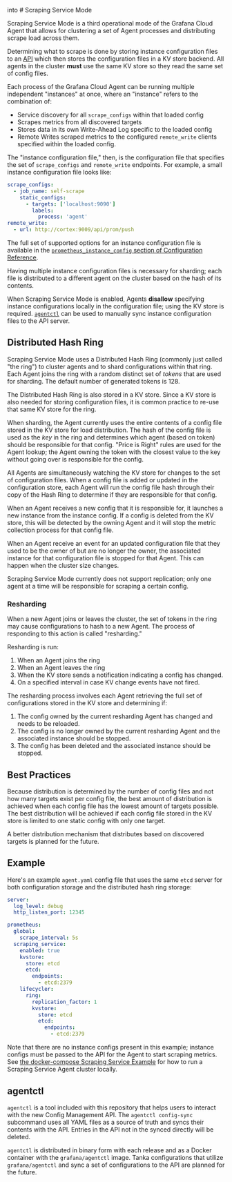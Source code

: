 into # Scraping Service Mode

Scraping Service Mode is a third operational mode of the Grafana Cloud Agent
that allows for clustering a set of Agent processes and distributing scrape load
across them.

Determining what to scrape is done by storing instance configuration files to an
[API](./api.md) which then stores the configuration files in a KV store backend.
All agents in the cluster **must** use the same KV store so they read the same set
of config files.

Each process of the Grafana Cloud Agent can be running multiple independent
"instances" at once, where an "instance" refers to the combination of:

- Service discovery for all `scrape_configs` within that loaded config
- Scrapes metrics from all discovered targets
- Stores data in its own Write-Ahead Log specific to the loaded config
- Remote Writes scraped metrics to the configured `remote_write` clients
  specified within the loaded config.

The "instance configuration file," then, is the configuration file that
specifies the set of `scrape_configs` and `remote_write` endpoints. For example,
a small instance configuration file looks like:

```yaml
scrape_configs:
  - job_name: self-scrape
    static_configs:
      - targets: ['localhost:9090']
        labels:
          process: 'agent'
remote_write:
  - url: http://cortex:9009/api/prom/push
```

The full set of supported options for an instance configuration file is
available in the
[`prometheus_instance_config` section of Configuration Reference](./configuration-reference.md#prometheus_instance_config).

Having multiple instance configuration files is necessary for sharding; each
file is distributed to a different agent on the cluster based on the hash of its
contents.

When Scraping Service Mode is enabled, Agents **disallow** specifying
instance configurations locally in the configuration file; using the KV store
is required. [`agentctl`](#agentctl) can be used to manually sync
instance configuration files to the API server.

## Distributed Hash Ring

Scraping Service Mode uses a Distributed Hash Ring (commonly just called "the
ring") to cluster agents and to shard configurations within that ring. Each
Agent joins the ring with a random distinct set of _tokens_ that are used for
sharding. The default number of generated tokens is 128.

The Distributed Hash Ring is also stored in a KV store. Since a KV store is
also needed for storing configuration files, it is common practice to re-use
that same KV store for the ring.

When sharding, the Agent currently uses the entire contents of a config file
stored in the KV store for load distribution. The hash of the config file is
used as the _key_ in the ring and determines which agent (based on token)
should be responsible for that config.  "Price is Right" rules are used for the
Agent lookup; the Agent owning the token with the closest value to the key
without going over is responsible for the config.

All Agents are simultaneously watching the KV store for changes to the set of
configuration files. When a config file is added or updated in the configuration
store, each Agent will run the config file hash through their copy of the Hash
Ring to determine if they are responsible for that config.

When an Agent receives a new config that it is responsible for, it launches a
new instance from the instance config. If a config is deleted from the KV store,
this will be detected by the owning Agent and it will stop the metric collection
process for that config file.

When an Agent receive an event for an updated configuration file that they used to
be the owner of but are no longer the owner, the associated instance for that
configuration file is stopped for that Agent. This can happen when the cluster
size changes.

Scraping Service Mode currently does not support replication; only one agent
at a time will be responsible for scraping a certain config.

### Resharding

When a new Agent joins or leaves the cluster, the set of tokens in the ring may
cause configurations to hash to a new Agent. The process of responding to this
action is called "resharding."

Resharding is run:

1. When an Agent joins the ring
2. When an Agent leaves the ring
3. When the KV store sends a notification indicating a config has changed.
4. On a specified interval in case KV change events have not fired.

The resharding process involves each Agent retrieving the full set of
configurations stored in the KV store and determining if:

1. The config owned by the current resharding Agent has changed and needs to
   be reloaded.
2. The config is no longer owned by the current resharding Agent and the
   associated instance should be stopped.
3. The config has been deleted and the associated instance should be stopped.

## Best Practices

Because distribution is determined by the number of config files and not how
many targets exist per config file, the best amount of distribution is achieved
when each config file has the lowest amount of targets possible. The best
distribution will be achieved if each config file stored in the KV store is
limited to one static config with only one target.

A better distribution mechanism that distributes based on discovered targets is
planned for the future.

## Example

Here's an example `agent.yaml` config file that uses the same `etcd` server for
both configuration storage and the distributed hash ring storage:

```yaml
server:
  log_level: debug
  http_listen_port: 12345

prometheus:
  global:
    scrape_interval: 5s
  scraping_service:
    enabled: true
    kvstore:
      store: etcd
      etcd:
        endpoints:
          - etcd:2379
    lifecycler:
      ring:
        replication_factor: 1
        kvstore:
          store: etcd
          etcd:
            endpoints:
              - etcd:2379
```

Note that there are no instance configs present in this example; instance
configs must be passed to the API for the Agent to start scraping metrics.
See [the docker-compose Scraping Service Example](../example/README.md)
for how to run a Scraping Service Agent cluster locally.

## agentctl

`agentctl` is a tool included with this repository that helps users to interact
with the new Config Management API. The `agentctl config-sync` subcommand uses
all YAML files as a source of truth and syncs their contents with the API.
Entries in the API not in the synced directly will be deleted.

`agentctl` is distributed in binary form with each release and as a Docker
container with the `grafana/agentctl` image. Tanka configurations that
utilize `grafana/agentctl` and sync a set of configurations to the API
are planned for the future.

